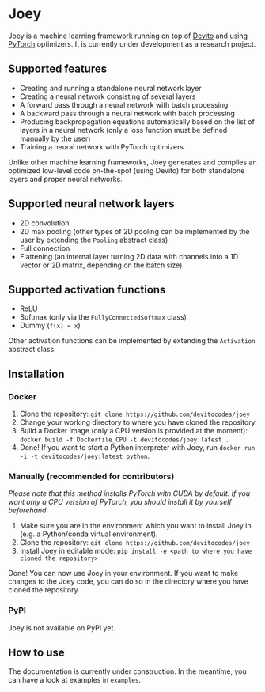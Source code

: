 # Joey
Joey is a machine learning framework running on top of [Devito](https://github.com/devitocodes/devito) and using [PyTorch](https://github.com/pytorch/pytorch) optimizers. It is currently under development as a research project.

## Supported features
* Creating and running a standalone neural network layer
* Creating a neural network consisting of several layers
* A forward pass through a neural network with batch processing
* A backward pass through a neural network with batch processing
* Producing backpropagation equations automatically based on the list of layers in a neural network (only a loss function must be defined manually by the user)
* Training a neural network with PyTorch optimizers

Unlike other machine learning frameworks, Joey generates and compiles an optimized low-level code on-the-spot (using Devito) for both standalone layers and proper neural networks.

## Supported neural network layers
* 2D convolution
* 2D max pooling (other types of 2D pooling can be implemented by the user by extending the `Pooling` abstract class)
* Full connection
* Flattening (an internal layer turning 2D data with channels into a 1D vector or 2D matrix, depending on the batch size)

## Supported activation functions
* ReLU
* Softmax (only via the `FullyConnectedSoftmax` class)
* Dummy (`f(x) = x`)

Other activation functions can be implemented by extending the `Activation` abstract class.

## Installation
### Docker
1. Clone the repository: `git clone https://github.com/devitocodes/joey`
2. Change your working directory to where you have cloned the repository.
3. Build a Docker image (only a CPU version is provided at the moment): `docker build -f Dockerfile_CPU -t devitocodes/joey:latest .`
4. Done! If you want to start a Python interpreter with Joey, run `docker run -i -t devitocodes/joey:latest python`.

### Manually (recommended for contributors)
*Please note that this method installs PyTorch with CUDA by default. If you want only a CPU version of PyTorch, you should install it by yourself beforehand.*

1. Make sure you are in the environment which you want to install Joey in (e.g. a Python/conda virtual environment).
2. Clone the repository: `git clone https://github.com/devitocodes/joey`
3. Install Joey in editable mode: `pip install -e <path to where you have cloned the repository>`

Done! You can now use Joey in your environment. If you want to make changes to the Joey code, you can do so in the directory where you have cloned the repository.

### PyPI
Joey is not available on PyPI yet.

## How to use
The documentation is currently under construction. In the meantime, you can have a look at examples in `examples`.
